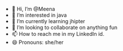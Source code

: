 - 👋 Hi, I’m @Meena
- 👀 I’m interested in java
- 🌱 I’m currently learning jhipter
- 💞️ I’m looking to collaborate on anything fun
- 📫 How to reach me in my LinkedIn id.
- 😄 Pronouns: she/her
